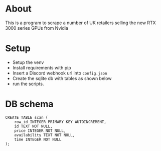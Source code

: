 # About
This is a program to scrape a number of UK retailers selling the new RTX 3000 series GPUs from Nvidia

# Setup
- Setup the venv
- Install requirements with pip
- Insert a Discord webhook url into `config.json`
- Create the sqlite db with tables as shown below
- run the scripts.

# DB schema
```
CREATE TABLE scan (
    row_id INTEGER PRIMARY KEY AUTOINCREMENT,
    id TEXT NOT NULL,
    price INTEGER NOT NULL,
    availability TEXT NOT NULL,
    time INTEGER NOT NULL
);
```
